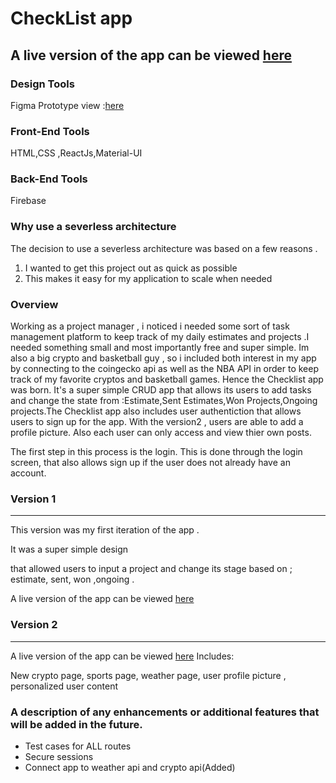 # CheckList app

A live version of the app can be viewed [here](https://checklistapp-2af94.web.app/)
---


### Design Tools
Figma
Prototype view :[here](https://www.figma.com/proto/q2qhWsGhvcQsH39Byet4zQ/CheckListApp?page-id=0%3A1&node-id=4%3A8&viewport=241%2C48%2C0.44&scaling=min-zoom&starting-point-node-id=228%3A1260)

### Front-End Tools
HTML,CSS ,ReactJs,Material-UI

### Back-End Tools
Firebase

### Why use a severless architecture
The decision to use a severless architecture was based on a few reasons .
1. I wanted to get this project out as quick as possible 
2. This makes it easy for my application to scale when needed 



### Overview
Working as a project manager , i noticed i needed some sort of task management platform to keep track of my daily estimates and projects .I needed something small and most importantly free and super simple. Im also a big crypto and basketball guy , so i included both interest in my app by connecting to the coingecko api as well as the NBA API  in order to keep track of my favorite cryptos and basketball games. Hence the Checklist app was born. 
It's a super simple CRUD app that allows its users to add tasks and change the state from :Estimate,Sent Estimates,Won Projects,Ongoing projects.The Checklist app also includes user authentiction that allows users to sign up for the app. With the version2 , users are able to add a profile picture. Also each user can only access and view thier own posts.

The first step in this process is the login. This is done through the login screen, that also allows sign up if the user does not already have an account.


### Version 1

---
This version was my first iteration of the app . 

It was a super simple design 

that allowed users to input a project and change its stage based on ; estimate, sent, won ,ongoing . 

A live version of the app can be viewed [here](https://checklistappv2-0.web.app/)



### Version 2 
---
A live version of the app can be viewed [here](https://checklistapp-2af94.web.app/)
Includes:

New crypto page, sports page, weather page, user profile picture , personalized user content 




### A description of any enhancements or additional features that will be added in the future.

- Test cases for ALL routes 
- Secure sessions
- Connect app to weather api and crypto api(Added)




